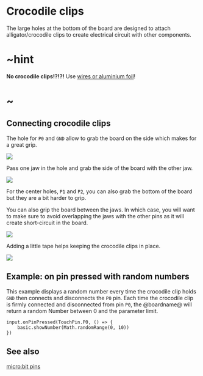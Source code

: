 # Crocodile clips

The large holes at the bottom of the board are designed to attach alligator/crocodile clips to create electrical circuit with other components.

# ~hint

**No crocodile clips!?!?!** Use [wires or aluminium foil](/device/foil-circuits)!

# ~

## Connecting crocodile clips

The hole for `P0` and `GND` allow to grab the board on the side which makes for a great grip.

![](/static/mb/device/croc-clips/crocclipsclamped.jpg)

Pass one jaw in the hole and grab the side of the board with the other jaw.

![](/static/mb/device/croc-clips/sideclamp.jpg)

For the center holes, `P1` and `P2`, you can also grab the bottom of the board but they are a bit harder to grip.

You can also grip the board between the jaws. In which case, you will want to make sure to avoid overlapping the jaws with the other pins as it will create short-circuit in the board.

![](/static/mb/device/croc-clips/badclamp.jpg)

Adding a little tape helps keeping the crocodile clips in place.

![](/static/mb/device/croc-clips/frontclamp.jpg)

## Example: on pin pressed with random numbers

This example displays a random number every time the crocodile clip holds `GND` then connects and disconnects the `P0` pin. Each time the crocodile clip is firmly connected and disconnected from pin `P0`, the @boardname@ will return a random Number between 0 and the parameter limit.

```blocks
input.onPinPressed(TouchPin.P0, () => {
    basic.showNumber(Math.randomRange(0, 10))
})
```

## See also

[micro:bit pins](/device/pins)